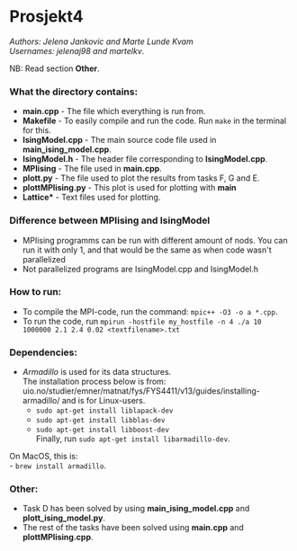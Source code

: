 # Prosjekt4
*Authors: Jelena Jankovic and Marte Lunde Kvam*  
*Usernames: jelenaj98 and martelkv*.  

NB: Read section **Other**.  

### What the directory contains:
- **main.cpp** - The file which everything is run from.  
- **Makefile** - To easily compile and run the code. Run ```make``` in the terminal for this.    
- **IsingModel.cpp** - The main source code file used in **main_ising_model.cpp**.  
- **IsingModel.h** - The header file corresponding to **IsingModel.cpp**.  
- **MPIising** - The file used in **main.cpp**.  
- **plott.py** - The file used to plot the results from tasks F, G and E.  
- **plottMPIising.py** - This plot is used for plotting with **main**
- **Lattice\*** - Text files used for plotting.   

### Difference between MPIising and IsingModel
- MPIising programms can be run with different amount of nods. You can run it with only 1, and that would be the same as when code wasn't parallelized
- Not parallelized programs are IsingModel.cpp and IsingModel.h


### How to run:
- To compile the MPI-code, run the command: ```mpic++ -O3 -o a *.cpp```.   
- To run the code, run ```mpirun -hostfile my_hostfile -n 4 ./a 10 1000000 2.1 2.4 0.02 <textfilename>.txt     ```


### Dependencies:
- *Armadillo* is used for its data structures.  
The installation process below is from: uio.no/studier/emner/matnat/fys/FYS4411/v13/guides/installing-armadillo/ and is for Linux-users.   
    - ```sudo apt-get install liblapack-dev```  
    - ```sudo apt-get install libblas-dev```  
    - ```sudo apt-get install libboost-dev```  
    Finally, run ```sudo apt-get install libarmadillo-dev```.  

On MacOS, this is:  
    - ```brew install armadillo```.  


### Other:
- Task D has been solved by using **main_ising_model.cpp** and **plott_ising_model.py**.      
- The rest of the tasks have been solved using **main.cpp** and **plottMPIising.cpp**.  
